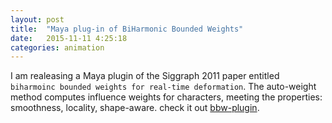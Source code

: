 ```yaml
---
layout: post
title:  "Maya plug-in of BiHarmonic Bounded Weights"
date:   2015-11-11 4:25:18
categories: animation
---
```

I am realeasing a Maya plugin of the Siggraph 2011 paper entitled `biharmoinc bounded weights for real-time deformation`.
The auto-weight method computes influence weights for characters, meeting the properties: smoothness, locality, shape-aware.
check it out [bbw-plugin].

[bbw-plugin]:     https://github.com/luozhipi/BiHarmonicBoundedWeights-MAYA-Plugin
